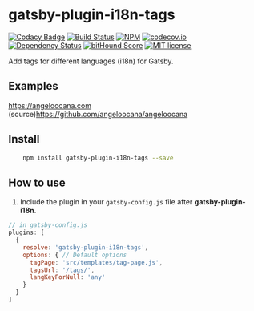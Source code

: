 # gatsby-plugin-i18n-tags

[![Codacy Badge](https://api.codacy.com/project/badge/Grade/0b3a917c0cb9433cb12eec33b989c723)](https://www.codacy.com/app/angeloocana/gatsby-plugin-i18n-tags?utm_source=github.com&utm_medium=referral&utm_content=angeloocana/gatsby-plugin-i18n-tags&utm_campaign=badger)
[![Build Status](https://travis-ci.org/angeloocana/gatsby-plugin-i18n-tags.svg)](https://travis-ci.org/angeloocana/gatsby-plugin-i18n-tags)
[![NPM](https://img.shields.io/npm/v/gatsby-plugin-i18n-tags.svg)](https://www.npmjs.com/package/gatsby-plugin-i18n-tags)
[![codecov.io](http://codecov.io/github/angeloocana/gatsby-plugin-i18n-tags/coverage.svg)](http://codecov.io/github/angeloocana/gatsby-plugin-i18n-tags)
[![Dependency Status](https://gemnasium.com/angeloocana/gatsby-plugin-i18n-tags.svg)](https://gemnasium.com/angeloocana/gatsby-plugin-i18n-tags)
[![bitHound Score](https://www.bithound.io/github/gotwarlost/istanbul/badges/score.svg)](https://www.bithound.io/github/angeloocana/gatsby-plugin-i18n-tags)
[![MIT license](http://img.shields.io/badge/license-MIT-brightgreen.svg)](http://opensource.org/licenses/MIT)

Add tags for different languages (i18n) for Gatsby.


## Examples

https://angeloocana.com (source)https://github.com/angeloocana/angeloocana


## Install
```bash
    npm install gatsby-plugin-i18n-tags --save
```


## How to use
1. Include the plugin in your `gatsby-config.js` file after **gatsby-plugin-i18n**.

```javascript
// in gatsby-config.js
plugins: [
  {
    resolve: 'gatsby-plugin-i18n-tags',
    options: { // Default options
      tagPage: 'src/templates/tag-page.js',
      tagsUrl: '/tags/',
      langKeyForNull: 'any'
    }
  }
]
```
